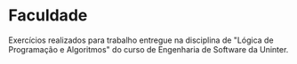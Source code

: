 # Faculdade
Exercícios realizados para trabalho entregue na disciplina de "Lógica de Programação e Algoritmos" do curso de Engenharia de Software da Uninter.
